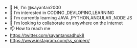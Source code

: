 - 👋 Hi, I’m @sayantan2000
- 👀 I’m interested in CODING ,DEVLOPING,LEARNING
- 🌱 I’m currently learning  JAVA ,PYTHON,ANGULAR ,NODE JS
- 💞️ I’m looking to collaborate on anywhere on the internet
- 📫 How to reach me 
- https://twitter.com/sayantansadhuk8
- https://www.instagram.com/ss_sniperr/

<!---
sayantan2000/sayantan2000 is a ✨ special ✨ repository because its `README.md` (this file) appears on your GitHub profile.
You can click the Preview link to take a look at your changes.
--->
